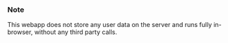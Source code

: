 ### Note

This webapp does not store any user data on the server and runs fully in-browser, without any third party calls.